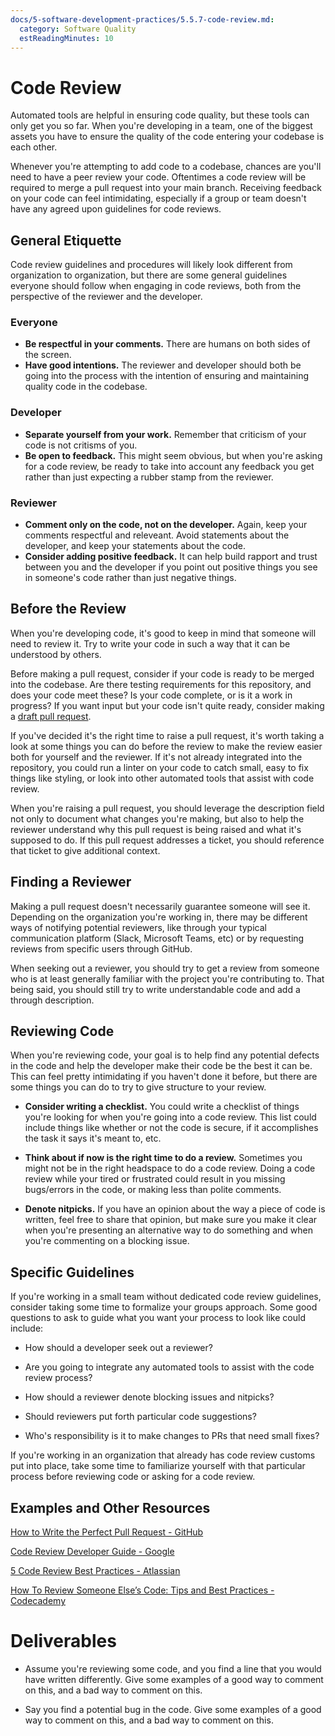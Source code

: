 ```yaml
---
docs/5-software-development-practices/5.5.7-code-review.md:
  category: Software Quality
  estReadingMinutes: 10
---
```


# Code Review

Automated tools are helpful in ensuring code quality, but these tools can only get you so far. When you're developing in a team, one of the biggest assets you have to ensure the quality of the code entering your codebase is each other.

Whenever you're attempting to add code to a codebase, chances are you'll need to have a peer review your code. Oftentimes a code review will be required to merge a pull request into your main branch. Receiving feedback on your code can feel intimidating, especially if a group or team doesn't have any agreed upon guidelines for code reviews.

## General Etiquette

Code review guidelines and procedures will likely look different from organization to organization, but there are some general guidelines everyone should follow when engaging in code reviews, both from the perspective of the reviewer and the developer.

### Everyone

- **Be respectful in your comments.** There are humans on both sides of the screen.
- **Have good intentions.** The reviewer and developer should both be going into the process with the intention of ensuring and maintaining quality code in the codebase.

### Developer

- **Separate yourself from your work.** Remember that criticism of your code is not critisms of you.
- **Be open to feedback.** This might seem obvious, but when you're asking for a code review, be ready to take into account any feedback you get rather than just expecting a rubber stamp from the reviewer.

### Reviewer

- **Comment only on the code, not on the developer.** Again, keep your comments respectful and releveant. Avoid statements about the developer, and keep your statements about the code.
- **Consider adding positive feedback.** It can help build rapport and trust between you and the developer if you point out positive things you see in someone's code rather than just negative things.

## Before the Review

When you're developing code, it's good to keep in mind that someone will need to review it. Try to write your code in such a way that it can be understood by others.

Before making a pull request, consider if your code is ready to be merged into the codebase. Are there testing requirements for this repository, and does your code meet these? Is your code complete, or is it a work in progress? If you want input but your code isn't quite ready, consider making a [draft pull request](https://github.blog/2019-02-14-introducing-draft-pull-requests/).

If you've decided it's the right time to raise a pull request, it's worth taking a look at some things you can do before the review to make the review easier both for yourself and the reviewer. If it's not already integrated into the repository, you could run a linter on your code to catch small, easy to fix things like styling, or look into other automated tools that assist with code review.

When you're raising a pull request, you should leverage the description field not only to document what changes you're making, but also to help the reviewer understand why this pull request is being raised and what it's supposed to do. If this pull request addresses a ticket, you should reference that ticket to give additional context.

## Finding a Reviewer

Making a pull request doesn't necessarily guarantee someone will see it. Depending on the organization you're working in, there may be different ways of notifying potential reviewers, like through your typical communication platform (Slack, Microsoft Teams, etc) or by requesting reviews from specific users through GitHub.

When seeking out a reviewer, you should try to get a review from someone who is at least generally familiar with the project you're contributing to. That being said, you should still try to write understandable code and add a through description.

## Reviewing Code

When you're reviewing code, your goal is to help find any potential defects in the code and help the developer make their code be the best it can be. This can feel pretty intimidating if you haven't done it before, but there are some things you can do to try to give structure to your review.

- **Consider writing a checklist.** You could write a checklist of things you're looking for  when you're  going into a code review. This list could include things like whether or not the code is secure, if it accomplishes the task it says it's meant to, etc.

- **Think about if now is the right time to do a review.** Sometimes you might not be in the right headspace to do a code review. Doing a code review while your tired or frustrated could result in you missing bugs/errors in the code, or making less than polite comments.

- **Denote nitpicks.** If you have an opinion about the way a piece of code is written, feel free to share that opinion, but make sure you make it clear when you're presenting an alternative way to do something and when you're commenting on a blocking issue.

## Specific Guidelines

If you're working in a small team without dedicated code review guidelines, consider taking some time to formalize your groups approach. Some good questions to ask to guide what you want your process to look like could include:

- How should a developer seek out a reviewer?

- Are you going to integrate any automated tools to assist with the code review process?

- How should a reviewer denote blocking issues and nitpicks?

- Should reviewers put forth particular code suggestions?

- Who's responsibility is it to make changes to PRs that need small fixes?

If you're working in an organization that already has code review customs put into place, take some time to familiarize yourself  with that particular process  before reviewing code or asking for a code review.

## Examples and Other Resources

[How to Write the Perfect Pull Request - GitHub](https://github.blog/2015-01-21-how-to-write-the-perfect-pull-request/)

[Code Review Developer Guide - Google](https://google.github.io/eng-practices/review/)

[5 Code Review Best Practices - Atlassian](https://www.atlassian.com/blog/add-ons/code-review-best-practices)

[How To Review Someone Else’s Code: Tips and Best Practices - Codecademy](https://www.codecademy.com/resources/blog/code-review-best-practices/)

# Deliverables

- Assume you're reviewing some code, and you find a line that you would have written differently. Give some examples of a good way to comment on this, and a bad way to comment on this.

- Say you find a potential bug in the code. Give some examples of a good way to comment on this, and a bad way to comment on this.
